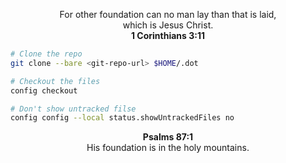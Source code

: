 <p align="center">
For other foundation can no man lay than that is laid,
<br>
which is Jesus Christ.
<br>
<strong>1 Corinthians 3:11</strong>
</p>

```bash
# Clone the repo
git clone --bare <git-repo-url> $HOME/.dot

# Checkout the files
config checkout

# Don't show untracked filse
config config --local status.showUntrackedFiles no
```

<p align="center">
<strong>Psalms 87:1</strong>
<br>
His foundation is in the holy mountains.
</p>
